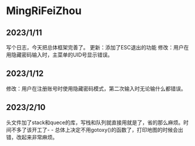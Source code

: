 # MingRiFeiZhou
2023/1/11
-------------
写个日志，今天把总体框架完善了。
更新：添加了ESC退出的功能
修改：用户在用隐藏密码输入时，主菜单的UID号显示错误。

2023/1/12
--------------
修改：用户在注册账号时使用隐藏密码模式，第二次输入时无论输什么都错误。

2023/2/10
--------------------------
头文件加了stack和quece的库，写栈和队列就直接用就是了，省的那么麻烦。时间不多了该开工了- -
总体上决定不用gotoxy()的函数了，打印地图的时候会出错，改起来非常麻烦。

